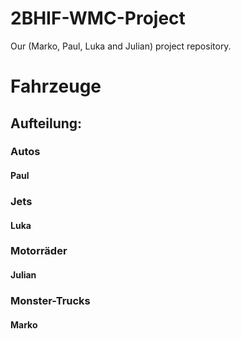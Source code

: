 # 2BHIF-WMC-Project
Our (Marko, Paul, Luka and Julian) project repository.
# Fahrzeuge
## Aufteilung:
### Autos
#### Paul

### Jets
#### Luka

### Motorräder
#### Julian

### Monster-Trucks
#### Marko
